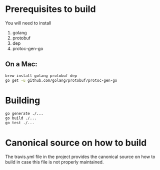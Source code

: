 # Prerequisites to build

You will need to install

1. golang
2. protobuf
3. dep
4. protoc-gen-go

## On a Mac:

```bash
brew install golang protobuf dep
go get -u github.com/golang/protobuf/protoc-gen-go
```

# Building

```bash
go generate ./...
go build ./...
go test ./...
```

# Canonical source on how to build

The travis.yml file in the project provides the canonical source on how to
build in case this file is not properly maintained.
